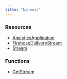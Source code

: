 ```yaml
---
title: "kinesis"
---
```


<!-- WARNING: this file was generated by Pulumi Docs Generator. -->
<!-- Do not edit by hand unless you're certain you know what you are doing! -->

<style>
  table td p { margin-top: 0; margin-bottom: 0; }
</style>

<h3>Resources</h3>
<ul class="api">
    <li><a href="analyticsapplication"><span class="symbol resource"></span>AnalyticsApplication</a></li>
    <li><a href="firehosedeliverystream"><span class="symbol resource"></span>FirehoseDeliveryStream</a></li>
    <li><a href="stream"><span class="symbol resource"></span>Stream</a></li>
</ul>

<h3>Functions</h3>
<ul class="api">
    <li><a href="getstream"><span class="symbol datasource"></span>GetStream</a></li>
</ul>

